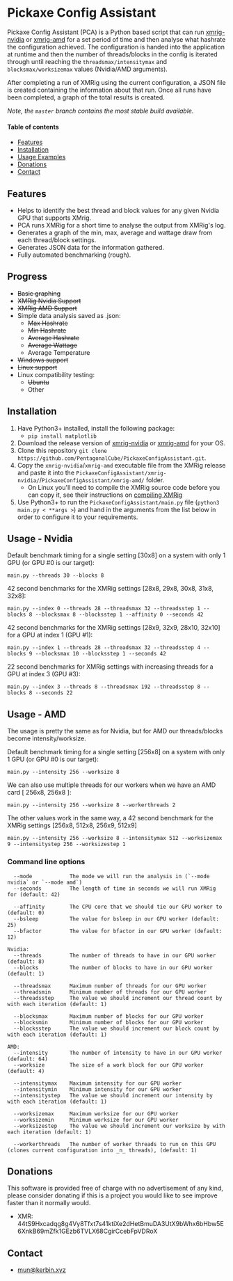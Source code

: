 # Pickaxe Config Assistant
Pickaxe Config Assistant (PCA) is a Python based script that can run [xmrig-nvidia](https://github.com/xmrig/xmrig-nvidia) or [xmrig-amd](https://github.com/xmrig/xmrig-amd) for a set period of time and then analyse what hashrate the configuration achieved. The configuration is handed into the application at runtime and then the number of threads/blocks in the config is iterated through until reaching the `threadsmax/intensitymax` and `blocksmax/worksizemax` values (Nvidia/AMD arguments).

After completing a run of XMRig using the current configuration, a JSON file is created containing the information about that run. Once all runs have been completed, a graph of the total results is created.

_Note, the `master` branch contains the most stable build available._


#### Table of contents
* [Features](#features)
* [Installation](#installation)
* [Usage Examples](#usage)
* [Donations](#donations)
* [Contact](#contact)


## Features
* Helps to identify the best thread and block values for any given Nvidia GPU that supports XMrig.
* PCA runs XMRig for a short time to analyse the output from XMRig's log.
* Generates a graph of the min, max, average and wattage draw from each thread/block settings.
* Generates JSON data for the information gathered.
* Fully automated benchmarking (rough).


## Progress
* ~~Basic graphing~~
* ~~XMRig Nvidia Support~~
* ~~XMRig AMD Support~~
* Simple data analysis saved as .json:
    * ~~Max Hashrate~~
    * ~~Min Hashrate~~
    * ~~Average Hashrate~~
    * ~~Average Wattage~~
    * Average Temperature
* ~~Windows support~~
* ~~Linux support~~
* Linux compatibility testing:
    * ~~Ubuntu~~
    * Other


## Installation
1. Have Python3+ installed, install the following package:
    * `pip install matplotlib`
2. Download the release version of [xmrig-nvidia](https://github.com/xmrig/xmrig-nvidia/releases) or [xmrig-amd](https://github.com/xmrig/xmrig-amd/releases) for your OS.
3. Clone this repository `git clone https://github.com/PentagonalCube/PickaxeConfigAssistant.git`.
4. Copy the `xmrig-nvidia`/`xmrig-amd` executable file from the XMRig release and paste it into the `PickaxeConfigAssistant/xmrig-nvidia/`/`PickaxeConfigAssistant/xmrig-amd/` folder.
    * On Linux you'll need to compile the XMRig source code before you can copy it, see their instructions on [compiling XMRig](https://github.com/xmrig/xmrig-nvidia/wiki/Ubuntu-Build)
5. Use Python3+ to run the `PickaxeConfigAssistant/main.py` file (`python3 main.py < **args >`) and hand in the arguments from the list below in order to configure it to your requirements.


## Usage - Nvidia
Default benchmark timing for a single setting [30x8] on a system with only 1 GPU (or GPU #0 is our target):
```
main.py --threads 30 --blocks 8
```

42 second benchmarks for the XMRig settings [28x8, 29x8, 30x8, 31x8, 32x8]:
```
main.py --index 0 --threads 28 --threadsmax 32 --threadsstep 1 --blocks 8 --blocksmax 8 --blocksstep 1 --affinity 0 --seconds 42
```

42 second benchmarks for the XMRig settings [28x9, 32x9, 28x10, 32x10] for a GPU at index 1 (GPU #1):
```
main.py --index 1 --threads 28 --threadsmax 32 --threadsstep 4 --blocks 9 --blocksmax 10 --blocksstep 1 --seconds 42
```

22 second benchmarks for XMRig settings with increasing threads for a GPU at index 3 (GPU #3):
```
main.py --index 3 --threads 8 --threadsmax 192 --threadsstep 8 --blocks 8 --seconds 22
```


## Usage - AMD
The usage is pretty the same as for Nvidia, but for AMD our threads/blocks become intensity/worksize.

Default benchmark timing for a single setting [256x8] on a system with only 1 GPU (or GPU #0 is our target):
```
main.py --intensity 256 --worksize 8
```

We can also use multiple threads for our workers when we have an AMD card [ 256x8, 256x8 ]:
```
main.py --intensity 256 --worksize 8 --workerthreads 2
```

The other values work in the same way, a 42 second benchmark for the XMRig settings [256x8, 512x8, 256x9, 512x9]
```
main.py --intensity 256 --worksize 8 --intensitymax 512 --worksizemax 9 --intensitystep 256 --worksizestep 1
```

### Command line options
```
  --mode            The mode we will run the analysis in (`--mode nvidia` or `--mode amd`)
  --seconds         The length of time in seconds we will run XMRig for (default: 42)

  --affinity        The CPU core that we should tie our GPU worker to (default: 0)
  --bsleep          The value for bsleep in our GPU worker (default: 25)
  --bfactor         The value for bfactor in our GPU worker (default: 12)

Nvidia:
  --threads         The number of threads to have in our GPU worker (default: 8)
  --blocks          The number of blocks to have in our GPU worker (default: 1)

  --threadsmax      Maximum number of threads for our GPU worker
  --threadsmin      Minimum number of threads for our GPU worker
  --threadsstep     The value we should increment our thread count by with each iteration (default: 1)

  --blocksmax       Maximum number of blocks for our GPU worker
  --blocksmin       Minimum number of blocks for our GPU worker
  --blocksstep      The value we should increment our block count by with each iteration (default: 1)
  
AMD:
  --intensity       The number of intensity to have in our GPU worker (default: 64)
  --worksize        The size of a work block for our GPU worker (default: 4)

  --intensitymax    Maximum intensity for our GPU worker
  --intensitymin    Minimum intensity for our GPU worker
  --intensitystep   The value we should increment our intensity by with each iteration (default: 1)

  --worksizemax     Maximum worksize for our GPU worker
  --worksizemin     Minimum worksize for our GPU worker
  --worksizestep    The value we should increment our worksize by with each iteration (default: 1)

  --workerthreads   The number of worker threads to run on this GPU (clones current configuration into _n_ threads), (default: 1)
```


## Donations
This software is provided free of charge with no advertisement of any kind, please consider donating if this is a project you would like to see improve faster than it normally would.
* XMR: 44tS9Hxcadqg8g4Vy8Tfxt7s41ktiXe2dHetBmuDA3UtX9bWhx6bHbw5E6XnkB69mZfk1GEzb6TVLX68CgirCcebFpVDRoX


## Contact
* mun@kerbin.xyz